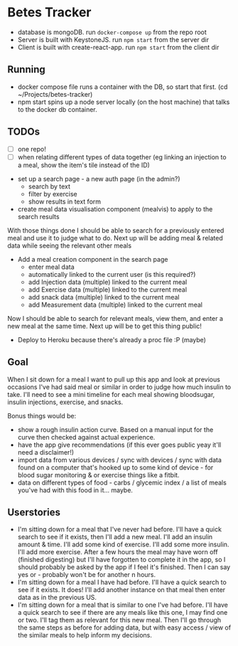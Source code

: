 # Betes Tracker

* database is mongoDB. run `docker-compose up` from the repo root
* Server is built with KeystoneJS. run `npm start` from the server dir
* Client is built with create-react-app. run `npm start` from the client dir

## Running

* docker compose file runs a container with the DB, so start that first. (cd ~/Projects/betes-tracker)
* npm start spins up a node server locally (on the host machine) that talks to the docker db container.

## TODOs

* [ ] one repo!
* [ ] when relating different types of data together (eg linking an injection to a meal, show the item's tile instead of the ID)
* set up a search page - a new auth page (in the admin?)
  * search by text
  * filter by exercise
  * show results in text form
* create meal data visualisation component (mealvis) to apply to the search results

With those things done I should be able to search for a previously entered meal and use it to judge what to do. Next up will be adding meal & related data while seeing the relevant other meals

* Add a meal creation component in the search page
  * enter meal data
  * automatically linked to the current user (is this required?)
  * add Injection data (multiple) linked to the current meal
  * add Exercise data (multiple) linked to the current meal
  * add snack data (multiple) linked to the current meal
  * add Measurement data (multiple) linked to the current meal

Now I should be able to search for relevant meals, view them, and enter a new meal at the same time. Next up will be to get this thing public!

* Deploy to Heroku because there's already a proc file :P (maybe)

## Goal

When I sit down for a meal I want to pull up this app and look at previous occasions I've had said meal or similar in order to judge how much insulin to take. I'll need to see a mini timeline for each meal showing bloodsugar, insulin injections, exercise, and snacks.

Bonus things would be:

* show a rough insulin action curve. Based on a manual input for the curve then checked against actual experience.
* have the app give recommendations (if this ever goes public yeay it'll need a disclaimer!)
* import data from various devices / sync with devices / sync with data found on a computer that's hooked up to some kind of device - for blood sugar monitoring & or exercise things like a fitbit.
* data on different types of food - carbs / glycemic index / a list of meals you've had with this food in it... maybe.

## Userstories

* I'm sitting down for a meal that I've never had before. I'll have a quick search to see if it exists, then I'll add a new meal. I'll add an insulin amount & time. I'll add some kind of exercise. I'll add some more insulin. I'll add more exercise. After a few hours the meal may have worn off (finished digesting) but I'll have forgotten to complete it in the app, so I should probably be asked by the app if I feel it's finished. Then I can say yes or - probably won't be for another n hours.
* I'm sitting down for a meal I have had before. I'll have a quick search to see if it exists. It does! I'll add another instance on that meal then enter data as in the previous US.
* I'm sitting down for a meal that is similar to one I've had before. I'll have a quick search to see if there are any meals like this one, I may find one or two. I'll tag them as relevant for this new meal. Then I'll go through the same steps as before for adding data, but with easy access / view of the similar meals to help inform my decisions.
